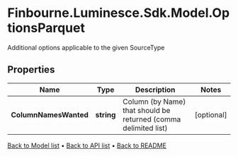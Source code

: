 # Finbourne.Luminesce.Sdk.Model.OptionsParquet
Additional options applicable to the given SourceType

## Properties

Name | Type | Description | Notes
------------ | ------------- | ------------- | -------------
**ColumnNamesWanted** | **string** | Column (by Name) that should be returned (comma delimited list) | [optional] 

[Back to Model list](../README.md#documentation-for-models) &#8226; [Back to API list](../README.md#documentation-for-api-endpoints) &#8226; [Back to README](../README.md)

